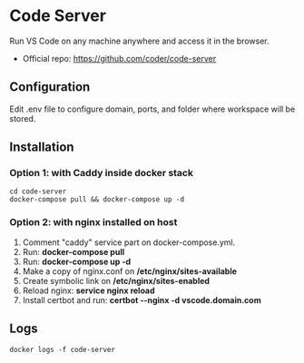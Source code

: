 # Code Server
Run VS Code on any machine anywhere and access it in the browser.

* Official repo: https://github.com/coder/code-server

## Configuration
Edit .env file to configure domain, ports, and folder where workspace will be stored.

## Installation

### Option 1: with Caddy inside docker stack
```
cd code-server
docker-compose pull && docker-compose up -d
```

### Option 2: with nginx installed on host
1. Comment "caddy" service part on docker-compose.yml.
2. Run: **docker-compose pull**
3. Run: **docker-compose up -d**
4. Make a copy of nginx.conf on **/etc/nginx/sites-available**
5. Create symbolic link on **/etc/nginx/sites-enabled**
6. Reload nginx: **service nginx reload**
7. Install certbot and run: **certbot --nginx -d vscode.domain.com**

## Logs
```
docker logs -f code-server
```
